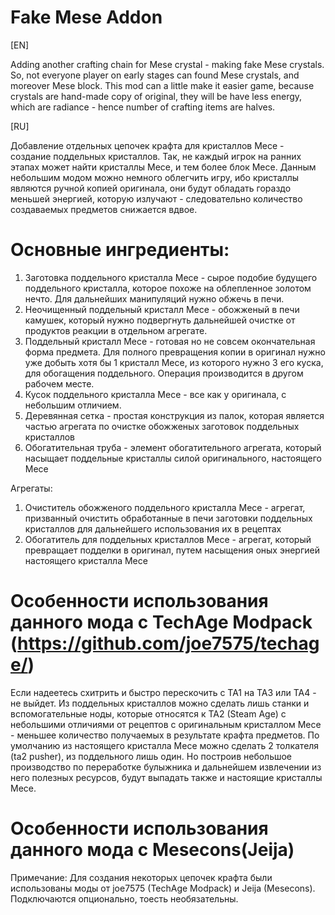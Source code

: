 # Fake Mese Addon
[EN]

Adding another crafting chain for Mese crystal - making fake Mese crystals. So, not everyone player on early stages can found Mese crystals, and moreover Mese block. This mod can a little make it easier game, because crystals are hand-made copy of original, they will be have less energy, which are radiance - hence number of crafting items are halves.

[RU] 

Добавление отдельных цепочек крафта для кристаллов Месе - создание поддельных кристаллов. Так, не каждый игрок на ранних этапах может найти кристаллы Месе, и тем более блок Месе. Данным небольшим модом можно немного облегчить игру, ибо кристаллы являются ручной копией оригинала, они будут обладать гораздо меньшей энергией, которую излучают - следовательно количество создаваемых предметов снижается вдвое.

# Основные ингредиенты:
1) Заготовка поддельного кристалла Месе - сырое подобие будущего поддельного кристалла, которое похоже на облепленное золотом нечто. Для дальнейших манипуляций нужно обжечь в печи.
2) Неочищенный поддельный кристалл Месе - обожженый в печи камушек, который нужно подвергнуть дальнейшей очистке от продуктов реакции в отдельном агрегате.
3) Поддельный кристалл Месе - готовая но не совсем окончательная форма предмета. Для полного превращения копии в оригинал нужно уже добыть хотя бы 1 кристалл Месе, из которого нужно 3 его куска, для обогащения поддельного. Операция производится в другом рабочем месте.
4) Кусок поддельного кристалла Месе - все как у оригинала, с небольшим отличием.
5) Деревянная сетка - простая конструкция из палок, которая является частью агрегата по очистке обожженых заготовок поддельных кристаллов
6) Обогатительная труба - элемент обогатительного агрегата, который насыщает поддельные кристаллы силой оригинального, настоящего Месе

Агрегаты:
1) Очиститель обожженого поддельного кристалла Месе - агрегат, призванный очистить обработанные в печи заготовки поддельных кристаллов для дальнейшего использования их в рецептах
2) Обогатитель для поддельных кристаллов Месе - агрегат, который превращает подделки в оригинал, путем насыщения оных энергией настоящего кристалла Месе

# Особенности использования данного мода с TechAge Modpack (https://github.com/joe7575/techage/)

Если надеетесь схитрить и быстро перескочить с TA1 на TA3 или ТА4 - не выйдет. Из поддельных кристаллов можно сделать лишь станки и вспомогательные ноды, которые относятся к TA2 (Steam Agе) с небольшими отличиями от рецептов с оригинальным кристаллом Месе - меньшее количество получаемых в результате крафта предметов. По умолчанию из настоящего кристалла Месе можно сделать 2 толкателя (ta2 pusher), из поддельного лишь один. Но построив небольшое производство по переработке булыжника и дальнейшем извлечении из него полезных ресурсов, будут выпадать также и настоящие кристаллы Месе.

# Особенности использования данного мода с Mesecons(Jeija)


Примечание: Для создания некоторых цепочек крафта были использованы моды от joe7575 (TechAge Modpack) и Jeija (Mesecons). Подключаются опционально, тоесть необязательны.
   
